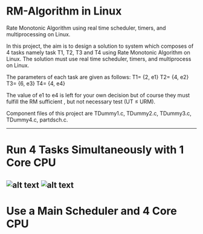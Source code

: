 # RM-Algorithm in Linux
Rate Monotonic Algorithm using real time scheduler, timers, and multiprocessing on Linux.


In this project, the aim is to design a solution to system which composes of 4 tasks namely task
T1, T2, T3 and T4 using Rate Monotonic Algorithm on Linux. The solution must use real time scheduler,
timers, and multiprocess on Linux.

The parameters of each task are given as follows:
T1= {2, e1}
T2= {4, e2}
T3= {6, e3}
T4= {4, e4}

The value of e1 to e4 is left for your own decision but of course they must fulfill the RM sufficient , but
not necessary test (UT ≤ URM).

Component files of this project are TDummy1.c, TDummy2.c, TDummy3.c, TDummy4.c, partdsch.c.

--------------------------------------------------------------------------------------------------------------
# Run 4 Tasks Simultaneously with 1 Core CPU
![alt text](https://github.com/Ausrif-Dev/RM-algorithm/blob/2b92cfe8a1605e0c0b0c155151372d2379e9c8f6/Run4Sim.PNG?raw=true)
![alt text](https://github.com/Ausrif-Dev/RM-algorithm/blob/2b92cfe8a1605e0c0b0c155151372d2379e9c8f6/Run4SimRes.PNG?raw=true)
--------------------------------------------------------------------------------------------------------------
# Use a Main Scheduler and 4 Core CPU
